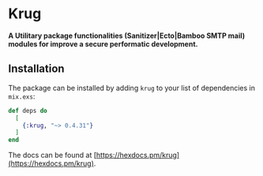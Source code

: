 # Krug

**A Utilitary package functionalities (Sanitizer|Ecto|Bamboo SMTP mail) 
modules for improve a secure performatic development.**

## Installation

The package can be installed by adding `krug` to your list of dependencies in `mix.exs`:

```elixir
def deps do
  [
    {:krug, "~> 0.4.31"}
  ]
end
```

The docs can be found at [https://hexdocs.pm/krug](https://hexdocs.pm/krug).

